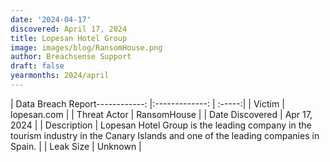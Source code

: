 ```yaml
---
date: '2024-04-17'
discovered: April 17, 2024
title: Lopesan Hotel Group
image: images/blog/RansomHouse.png
author: Breachsense Support
draft: false
yearmonths: 2024/april
---
```


| Data Breach Report------------:     |:-------------:    | :-----:|
| Victim      | lopesan.com      | 
| Threat Actor      | RansomHouse      | 
| Date Discovered      | Apr 17, 2024      | 
| Description      | Lopesan Hotel Group is the leading company in the tourism industry in the Canary Islands and one of the leading companies in Spain.      | 
| Leak Size      | Unknown      | 

